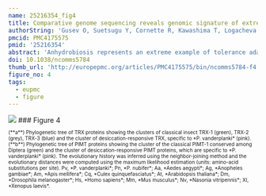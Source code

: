 ```yaml
---
name: 25216354_fig4
title: Comparative genome sequencing reveals genomic signature of extreme desiccation tolerance in the anhydrobiotic midge.
authorString: 'Gusev O, Suetsugu Y, Cornette R, Kawashima T, Logacheva MD, Kondrashov AS, Penin AA, Hatanaka R, Kikuta S, Shimura S, Kanamori H, Katayose Y, Matsumoto T, Shagimardanova E, Alexeev D, Govorun V, Wisecaver J, Mikheyev A, Koyanagi R, Fujie M, Nishiyama T, Shigenobu S, Shibata TF, Golygina V, Hasebe M, Okuda T, Satoh N, Kikawada T.'
pmcid: PMC4175575
pmid: '25216354'
abstract: 'Anhydrobiosis represents an extreme example of tolerance adaptation to water loss, where an organism can survive in an ametabolic state until water returns. Here we report the first comparative analysis examining the genomic background of extreme desiccation tolerance, which is exclusively found in larvae of the only anhydrobiotic insect, Polypedilum vanderplanki. We compare the genomes of P. vanderplanki and a congeneric desiccation-sensitive midge P. nubifer. We determine that the genome of the anhydrobiotic species specifically contains clusters of multi-copy genes with products that act as molecular shields. In addition, the genome possesses several groups of genes with high similarity to known protective proteins. However, these genes are located in distinct paralogous clusters in the genome apart from the classical orthologues of the corresponding genes shared by both chironomids and other insects. The transcripts of these clustered paralogues contribute to a large majority of the mRNA pool in the desiccating larvae and most likely define successful anhydrobiosis. Comparison of expression patterns of orthologues between two chironomid species provides evidence for the existence of desiccation-specific gene expression systems in P. vanderplanki.'
doi: 10.1038/ncomms5784
thumb_url: 'http://europepmc.org/articles/PMC4175575/bin/ncomms5784-f4.gif'
figure_no: 4
tags:
  - eupmc
  - figure
---
```

<img src='http://europepmc.org/articles/PMC4175575/bin/ncomms5784-f4.jpg' style='max-height: 300px'>
### Figure 4
<p style='font-size: 10px;'><title>Evolutionary relationships of the classical and novel desiccation-responsive TRX and PIMT proteins.</title> (**a**) Phylogenetic tree of TRX proteins showing the clusters of classical insect TRX-1 (green), TRX-2 (grey), TRX-3 (blue) and the cluster of desiccation-responsive TRX, specific to *P. vanderplanki* (pink). (**b**) Phylogenetic tree of PIMT proteins showing the cluster of the classical PIMT-1 conserved among Diptera (green) and the cluster of desiccation-responsive PIMT proteins, which are specific to *P. vanderplanki* (pink). The evolutionary history was inferred using the neighbor-joining method and the evolutionary distances were computed using the maximum likelihood estimation (units: amino-acid substitutions per site). Pv, *P. vanderplanki*; Pn, *P. nubifer*; Aa, *Aedes aegypti*; Ag, *Anopheles gambiae*; Am, *Apis mellifera*; Cq, *Culex quinquefasciatus*; At, *Arabidopsis thaliana*; Dm, *Drosophila melanogaster*; Hs, *Homo sapiens*; Mm, *Mus musculus*; Nv, *Nasonia vitripennis*; XI, *Xenopus laevis*.</p>